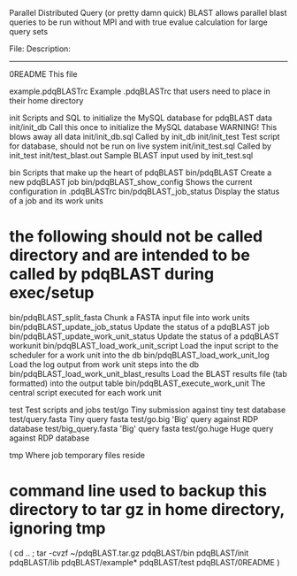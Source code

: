 Parallel Distributed Query (or pretty damn quick) BLAST allows parallel blast queries to be run without MPI and with true evalue calculation for large query sets

File:			Description:
-----------------------	------------------------------------------------------------------------------------
0README			This file

example.pdqBLASTrc	Example .pdqBLASTrc that users need to place in their home directory

init			Scripts and SQL to initialize the MySQL database for pdqBLAST data
init/init_db		Call this once to initialize the MySQL database WARNING! This blows away all data
init/init_db.sql	Called by init_db
init/init_test		Test script for database, should not be run on live system
init/init_test.sql	Called by init_test
init/test_blast.out	Sample BLAST input used by init_test.sql

bin						Scripts that make up the heart of pdqBLAST
bin/pdqBLAST					Create a new pdqBLAST job
bin/pdqBLAST_show_config			Shows the current configuration in .pdqBLASTrc
bin/pdqBLAST_job_status				Display the status of a job and its work units
# the following should not be called directory and are intended to be called by pdqBLAST during exec/setup
bin/pdqBLAST_split_fasta			Chunk a FASTA input file into work units
bin/pdqBLAST_update_job_status			Update the status of a pdqBLAST job
bin/pdqBLAST_update_work_unit_status		Update the status of a pdqBLAST workunit
bin/pdqBLAST_load_work_unit_script		Load the input script to the scheduler for a work unit into the db
bin/pdqBLAST_load_work_unit_log			Load the log output from work unit steps into the db
bin/pdqBLAST_load_work_unit_blast_results	Load the BLAST results file (tab formatted) into the output table
bin/pdqBLAST_execute_work_unit			The central script executed for each work unit

test			Test scripts and jobs
test/go			Tiny submission against tiny test database
test/query.fasta	Tiny query fasta
test/go.big		'Big' query against RDP database
test/big_query.fasta	'Big' query fasta
test/go.huge		Huge query against RDP database

tmp			Where job temporary files reside


# command line used to backup this directory to tar gz in home directory, ignoring tmp
( cd .. ; tar -cvzf ~/pdqBLAST.tar.gz pdqBLAST/bin pdqBLAST/init pdqBLAST/lib pdqBLAST/example* pdqBLAST/test pdqBLAST/0README )
